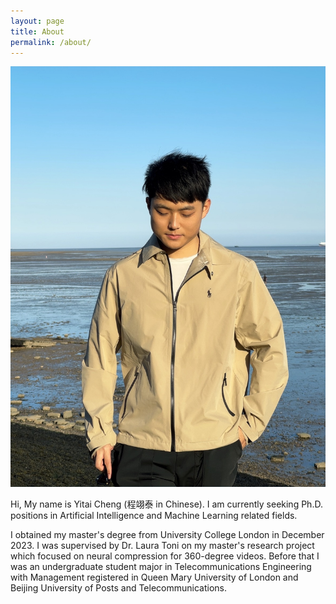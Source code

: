```yaml
---
layout: page
title: About
permalink: /about/
---
```


![Yitai Cheng](/assets/images/yitai-cheng.JPG)


Hi, My name is Yitai Cheng (程翊泰 in Chinese). I am currently seeking Ph.D. positions in Artificial Intelligence and Machine Learning related fields. 

I obtained my master's degree from University College London in December 2023. I was supervised by Dr. Laura Toni on my master's research project which focused on neural compression for 360-degree videos. Before that I was an undergraduate student major in Telecommunications Engineering with Management registered in Queen Mary University of London and Beijing University of Posts and Telecommunications.  
